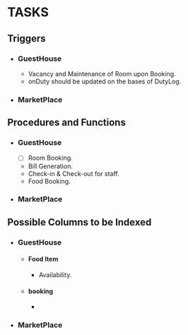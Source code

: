 # TASKS

## Triggers

- ### GuestHouse
  - Vacancy and Maintenance of Room upon Booking.
  - onDuty should be updated on the bases of DutyLog.
- ### MarketPlace

## Procedures and Functions

- ### GuestHouse
  - [ ] Room Booking.
  - Bill Generation.
  - Check-in & Check-out for staff.
  - Food Booking.
- ### MarketPlace

## Possible Columns to be Indexed

- ### GuestHouse
    - #### Food Item
        - Availability.
    - #### booking
        - 
- ### MarketPlace
